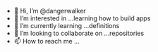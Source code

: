 - 👋 Hi, I’m @dangerwalker
- 👀 I’m interested in ...learning how to build apps
- 🌱 I’m currently learning ...definitions
- 💞️ I’m looking to collaborate on ...repositories
- 📫 How to reach me ...

<!---
dangerwalker/dangerwalker is a ✨ special ✨ repository because its `README.md` (this file) appears on your GitHub profile.
You can click the Preview link to take a look at your changes.
--->
